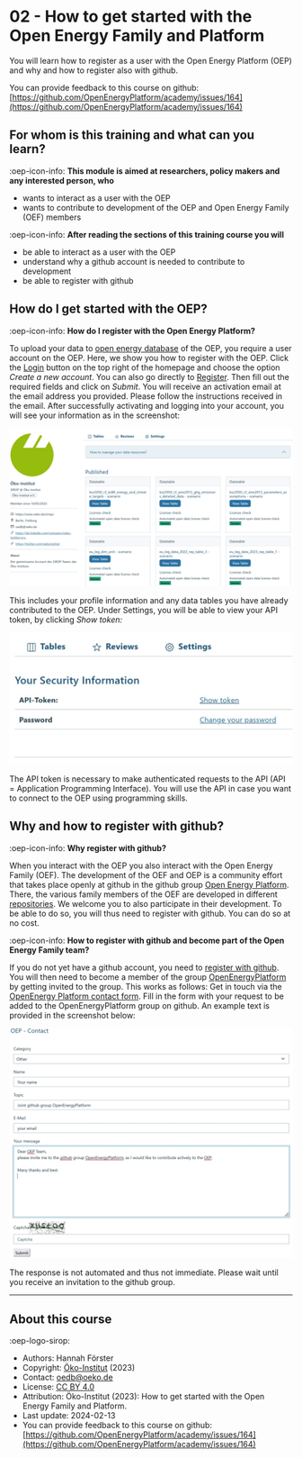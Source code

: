 # 02 - How to get started with the Open Energy Family and Platform

You will learn how to register as a user with the Open Energy Platform (OEP) and why and how to register also with github.

You can provide feedback to this course on github: [https://github.com/OpenEnergyPlatform/academy/issues/164](https://github.com/OpenEnergyPlatform/academy/issues/164)

## For whom is this training and what can you learn?

:oep-icon-info: **This module is aimed at researchers, policy makers and any interested person, who**

- wants to interact as a user with the OEP
- wants to contribute to development of the OEP and Open Energy Family (OEF) members

:oep-icon-info: **After reading the sections of this training course you will**

- be able to interact as a user with the OEP
- understand why a github account is needed to contribute to development
- be able to register with github

## How do I get started with the OEP?

:oep-icon-info: **How do I register with the Open Energy Platform?**

To upload your data to [open energy database](https://openenergy-platform.org/dataedit/schemas) of the OEP, you require a user account on the OEP.
Here, we show you how to register with the OEP. Click the [Login](https://openenergy-platform.org/user/login/?next=/) button on the top right of the homepage and choose the option _Create a new account_.
You can also go directly to [Register](https://openenergy-platform.org/user/register). Then fill out the required fields and click on _Submit_. You will receive an activation email at the email address you provided. Please follow the instructions received in the email. After successfully activating and logging into your account, you will see your information as in the screenshot:

![image](../data/img/02_profile-view.JPG)

This includes your profile information and any data tables you have already contributed to the OEP. Under Settings, you will be able to view your API token, by clicking _Show token:_

![image](../data/img/02_profile-api.JPG)

The API token is necessary to make authenticated requests to the API (API = Application Programming Interface). You will use the API in case you want to connect to the OEP using programming skills.

## Why and how to register with github?

:oep-icon-info: **Why register with github?**

When you interact with the OEP you also interact with the Open Energy Family (OEF). The development of the OEF and OEP is a community effort that takes place openly at github in the github group [Open Energy Platform](https://github.com/OpenEnergyPlatform). There, the various family members of the OEF are developed in different [repositories](https://github.com/orgs/OpenEnergyPlatform/repositories). We welcome you to also participate in their development. To be able to do so, you will thus need to register with github. You can do so at no cost.

:oep-icon-info: **How to register with github and become part of the Open Energy Family team?**

If you do not yet have a github account, you need to [register with github](https://github.com/join). You will then need to become a member of the group [OpenEnergyPlatform](https://github.com/OpenEnergyPlatform) by getting invited to the group. This works as follows: Get in touch via the [OpenEnergy Platform contact form](https://openenergy-platform.org/contact). Fill in the form with your request to be added to the OpenEnergyPlatform group on github. An example text is provided in the screenshot below:

![image](../data/img/02_contact.JPG)

The response is not automated and thus not immediate. Please wait until you receive an invitation to the github group.

---

## About this course

:oep-logo-sirop:

- Authors: Hannah Förster
- Copyright: [Öko-Institut](https://www.oeko.de) (2023)
- Contact: oedb@oeko.de
- License: [CC BY 4.0](https://creativecommons.org/licenses/by/4.0/deed.en)
- Attribution: Öko-Institut (2023): How to get started with the Open Energy Family and Platform.
- Last update: 2024-02-13
- You can provide feedback to this course on github: [https://github.com/OpenEnergyPlatform/academy/issues/164](https://github.com/OpenEnergyPlatform/academy/issues/164)

